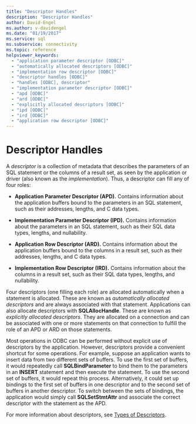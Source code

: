 ```yaml
---
title: "Descriptor Handles"
description: "Descriptor Handles"
author: David-Engel
ms.author: v-davidengel
ms.date: "01/19/2017"
ms.service: sql
ms.subservice: connectivity
ms.topic: reference
helpviewer_keywords:
  - "application parameter descriptor [ODBC]"
  - "automatically allocated descriptors [ODBC]"
  - "implementation row descriptor [ODBC]"
  - "descriptor handles [ODBC]"
  - "handles [ODBC], descriptor"
  - "implementation parameter descriptor [ODBC]"
  - "apd [ODBC]"
  - "ard [ODBC]"
  - "explicitly allocated descriptors [ODBC]"
  - "ipd [ODBC]"
  - "ird [ODBC]"
  - "application row descriptor [ODBC]"
---
```

# Descriptor Handles
A *descriptor* is a collection of metadata that describes the parameters of an SQL statement or the columns of a result set, as seen by the application or driver (also known as the *implementation*). Thus, a descriptor can fill any of four roles:  
  
-   **Application Parameter Descriptor (APD).** Contains information about the application buffers bound to the parameters in an SQL statement, such as their addresses, lengths, and C data types.  
  
-   **Implementation Parameter Descriptor (IPD).** Contains information about the parameters in an SQL statement, such as their SQL data types, lengths, and nullability.  
  
-   **Application Row Descriptor (ARD).** Contains information about the application buffers bound to the columns in a result set, such as their addresses, lengths, and C data types.  
  
-   **Implementation Row Descriptor (IRD).** Contains information about the columns in a result set, such as their SQL data types, lengths, and nullability.  
  
 Four descriptors (one filling each role) are allocated automatically when a statement is allocated. These are known as *automatically allocated descriptors* and are always associated with that statement. Applications can also allocate descriptors with **SQLAllocHandle**. These are known as *explicitly allocated descriptors*. They are allocated on a connection and can be associated with one or more statements on that connection to fulfill the role of an APD or ARD on those statements.  
  
 Most operations in ODBC can be performed without explicit use of descriptors by the application. However, descriptors provide a convenient shortcut for some operations. For example, suppose an application wants to insert data from two different sets of buffers. To use the first set of buffers, it would repeatedly call **SQLBindParameter** to bind them to the parameters in an **INSERT** statement and then execute the statement. To use the second set of buffers, it would repeat this process. Alternatively, it could set up bindings to the first set of buffers in one descriptor and to the second set of buffers in another descriptor. To switch between the sets of bindings, the application would simply call **SQLSetStmtAttr** and associate the correct descriptor with the statement as the APD.  
  
 For more information about descriptors, see [Types of Descriptors](../../../odbc/reference/develop-app/types-of-descriptors.md).
